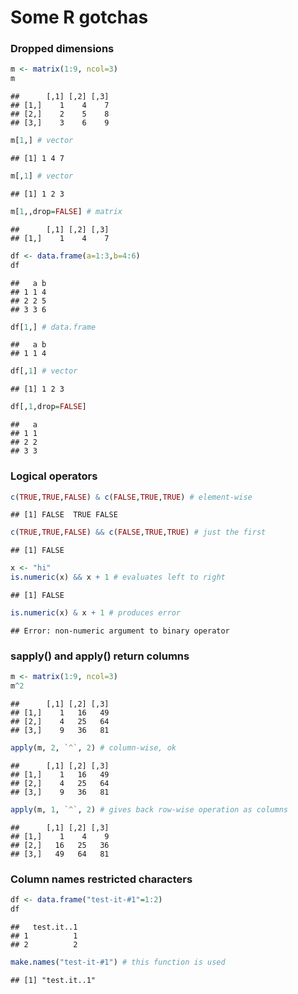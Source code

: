 # Some R gotchas

### Dropped dimensions


```r
m <- matrix(1:9, ncol=3)
m
```

```
##      [,1] [,2] [,3]
## [1,]    1    4    7
## [2,]    2    5    8
## [3,]    3    6    9
```

```r
m[1,] # vector
```

```
## [1] 1 4 7
```

```r
m[,1] # vector
```

```
## [1] 1 2 3
```

```r
m[1,,drop=FALSE] # matrix
```

```
##      [,1] [,2] [,3]
## [1,]    1    4    7
```

```r
df <- data.frame(a=1:3,b=4:6)
df
```

```
##   a b
## 1 1 4
## 2 2 5
## 3 3 6
```

```r
df[1,] # data.frame
```

```
##   a b
## 1 1 4
```

```r
df[,1] # vector
```

```
## [1] 1 2 3
```

```r
df[,1,drop=FALSE]
```

```
##   a
## 1 1
## 2 2
## 3 3
```

### Logical operators


```r
c(TRUE,TRUE,FALSE) & c(FALSE,TRUE,TRUE) # element-wise
```

```
## [1] FALSE  TRUE FALSE
```

```r
c(TRUE,TRUE,FALSE) && c(FALSE,TRUE,TRUE) # just the first
```

```
## [1] FALSE
```

```r
x <- "hi"
is.numeric(x) && x + 1 # evaluates left to right
```

```
## [1] FALSE
```

```r
is.numeric(x) & x + 1 # produces error
```

```
## Error: non-numeric argument to binary operator
```

### sapply() and apply() return columns


```r
m <- matrix(1:9, ncol=3)
m^2
```

```
##      [,1] [,2] [,3]
## [1,]    1   16   49
## [2,]    4   25   64
## [3,]    9   36   81
```

```r
apply(m, 2, `^`, 2) # column-wise, ok
```

```
##      [,1] [,2] [,3]
## [1,]    1   16   49
## [2,]    4   25   64
## [3,]    9   36   81
```

```r
apply(m, 1, `^`, 2) # gives back row-wise operation as columns
```

```
##      [,1] [,2] [,3]
## [1,]    1    4    9
## [2,]   16   25   36
## [3,]   49   64   81
```

### Column names restricted characters


```r
df <- data.frame("test-it-#1"=1:2)
df
```

```
##   test.it..1
## 1          1
## 2          2
```

```r
make.names("test-it-#1") # this function is used
```

```
## [1] "test.it..1"
```
